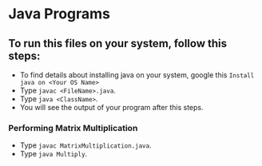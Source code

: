 # Java Programs

## To run this files on your system, follow this steps:

+ To find details about installing java on your system, google this `Install java on <Your OS Name>`
+ Type `javac <FileName>.java`.
+ Type `java <ClassName>`.
+ You will see the output of your program after this steps.

### Performing Matrix Multiplication

+ Type `javac MatrixMultiplication.java`.
+ Type `java Multiply`.
